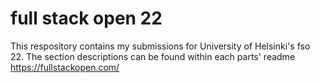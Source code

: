 # full stack open 22

This respository contains my submissions for University of Helsinki's fso 22. The section descriptions can be found within each parts' readme
https://fullstackopen.com/
